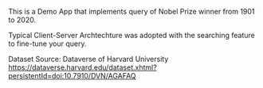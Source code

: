 This is a Demo App that implements query of Nobel Prize winner from 1901 to 2020.

Typical Client-Server Archtechture was adopted with the searching feature to fine-tune your query.

Dataset Source:
Dataverse of Harvard University
https://dataverse.harvard.edu/dataset.xhtml?persistentId=doi:10.7910/DVN/AGAFAQ
